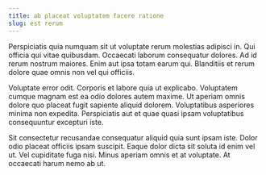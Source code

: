 ```yaml
---
title: ab placeat voluptatem facere ratione
slug: est rerum
---
```


Perspiciatis quia numquam sit ut voluptate rerum molestias adipisci in. Qui officia qui vitae quibusdam. Occaecati laborum consequatur dolores. Ad id rerum nostrum maiores. Enim aut ipsa totam earum qui. Blanditiis et rerum dolore quae omnis non vel qui officiis.

Voluptate error odit. Corporis et labore quia ut explicabo. Voluptatem cumque magnam est ea odio dolores autem maxime. Ut aperiam omnis dolore quo placeat fugit sapiente aliquid dolorem. Voluptatibus asperiores minima non expedita. Perspiciatis aut et quae quasi ipsam voluptatibus consequuntur excepturi iste.

Sit consectetur recusandae consequatur aliquid quia sunt ipsam iste. Dolor odio placeat officiis ipsam suscipit. Eaque dolor dicta sit soluta id enim vel ut. Vel cupiditate fuga nisi. Minus aperiam omnis et at voluptate. At occaecati harum nemo ab ut.
